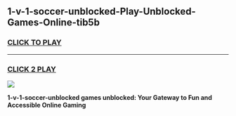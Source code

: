 
## 1-v-1-soccer-unblocked-Play-Unblocked-Games-Online-tib5b
<h3>
<a href="https://premium76.site?title=1-v-1-soccer-unblocked&ref=25A">CLICK TO PLAY</a></h3>
<hr>

<h3>
<a href="https://premium76.site?title=1-v-1-soccer-unblocked&ref=25A">CLICK 2 PLAY</a>
  
</h3>

<a href="https://premium76.site?title=1-v-1-soccer-unblocked&ref=25A"><img src="https://clearcache.store/games.png"></a>


**1-v-1-soccer-unblocked games unblocked: Your Gateway to Fun and Accessible Online Gaming**
